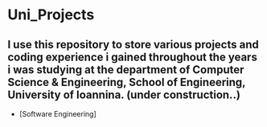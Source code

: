 # Uni_Projects
I use this repository to store various projects and coding experience i gained throughout the years i was studying at the department of Computer Science &amp; Engineering, School of Engineering, University of Ioannina. (under construction..)
------
- [Software Engineering]
